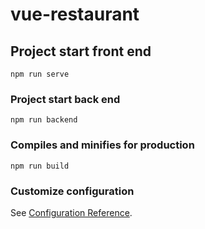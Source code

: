 # vue-restaurant

## Project start front end
```
npm run serve
```

### Project start back end
```
npm run backend
```

### Compiles and minifies for production
```
npm run build
```

### Customize configuration
See [Configuration Reference](https://cli.vuejs.org/config/).
